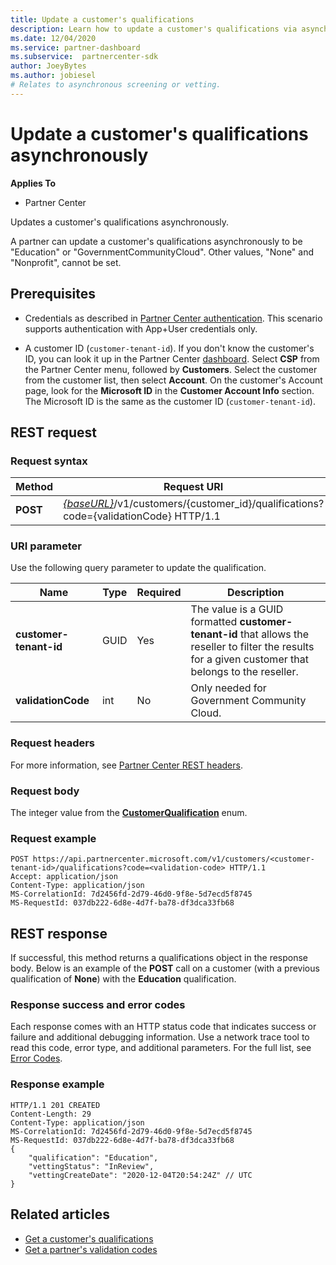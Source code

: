 ```yaml
---
title: Update a customer's qualifications
description: Learn how to update a customer's qualifications via asynchronous screening or vetting, including the address associated with the profile.
ms.date: 12/04/2020
ms.service: partner-dashboard
ms.subservice:  partnercenter-sdk
author: JoeyBytes
ms.author: jobiesel
# Relates to asynchronous screening or vetting. 
---
```


# Update a customer's qualifications asynchronously

**Applies To**

- Partner Center

Updates a customer's qualifications asynchronously.

A partner can update a customer's qualifications asynchronously to be "Education" or "GovernmentCommunityCloud". Other values, "None" and "Nonprofit", cannot be set.

## Prerequisites

- Credentials as described in [Partner Center authentication](partner-center-authentication.md). This scenario supports authentication with App+User credentials only.

- A customer ID (`customer-tenant-id`). If you don't know the customer's ID, you can look it up in the Partner Center [dashboard](https://partner.microsoft.com/dashboard). Select **CSP** from the Partner Center menu, followed by **Customers**. Select the customer from the customer list, then select **Account**. On the customer's Account page, look for the **Microsoft ID** in the **Customer Account Info** section. The Microsoft ID is the same as the customer ID  (`customer-tenant-id`).

## REST request

### Request syntax

| Method  | Request URI                                                                                             |
|---------|---------------------------------------------------------------------------------------------------------|
| **POST** | [*{baseURL}*](partner-center-rest-urls.md)/v1/customers/{customer_id}/qualifications?code={validationCode} HTTP/1.1 |

### URI parameter

Use the following query parameter to update the qualification.

| Name                   | Type | Required | Description                                                                                                                                            |
|------------------------|------|----------|--------------------------------------------------------------------------------------------------------------------------------------------------------|
| **customer-tenant-id** | GUID | Yes      | The value is a GUID formatted **customer-tenant-id** that allows the reseller to filter the results for a given customer that belongs to the reseller. |
| **validationCode**     | int  | No       | Only needed for Government Community Cloud.                                                                                                            |

### Request headers

For more information, see [Partner Center REST headers](headers.md).

### Request body

The integer value from the [**CustomerQualification**](/dotnet/api/microsoft.store.partnercenter.models.customers.customerqualification) enum.

### Request example

```http
POST https://api.partnercenter.microsoft.com/v1/customers/<customer-tenant-id>/qualifications?code=<validation-code> HTTP/1.1
Accept: application/json
Content-Type: application/json
MS-CorrelationId: 7d2456fd-2d79-46d0-9f8e-5d7ecd5f8745
MS-RequestId: 037db222-6d8e-4d7f-ba78-df3dca33fb68

```

## REST response

If successful, this method returns a qualifications object in the response body. Below is an example of the **POST** call on a customer (with a previous qualification of **None**) with the **Education** qualification.

### Response success and error codes

Each response comes with an HTTP status code that indicates success or failure and additional debugging information. Use a network trace tool to read this code, error type, and additional parameters. For the full list, see [Error Codes](error-codes.md).

### Response example

```http
HTTP/1.1 201 CREATED
Content-Length: 29
Content-Type: application/json
MS-CorrelationId: 7d2456fd-2d79-46d0-9f8e-5d7ecd5f8745
MS-RequestId: 037db222-6d8e-4d7f-ba78-df3dca33fb68
{
    "qualification": "Education",
    "vettingStatus": "InReview",
    "vettingCreateDate": "2020-12-04T20:54:24Z" // UTC
}
```

## Related articles

- [Get a customer's qualifications](get-a-customer-s-qualifications.md)
- [Get a partner's validation codes](get-a-partner-s-validation-codes.md)